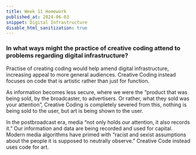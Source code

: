 ```yaml
---
title: Week 11 Homework
published_at: 2024-06-03
snippet: Digital Infrastructure
disable_html_sanitization: true
---
```


<h3>In what ways might the practice of creative coding attend to problems regarding digital infrastructure?</h3>
Practise of creating coding would help amend digital infrastructure, increasing appeal to more general audiences. Creative Coding instead focuses on code that is artistic rather than just for function.

As information becomes less secure, where we were the “product that was being sold, by the broadcaster, to advertisers. Or rather, what they sold was your attention”, Creative Coding is completely severed from this, nothing is being sold to the user, but art is being shown to the user.

In the postbroadcast era, media “not only holds our attention, it also records it.” Our information and data are being recorded and used for capital. Modern media algorithms have primed with “racist and sexist assumptions about the people it is supposed to neutrally observe.” Creative Code instead uses code for art.
